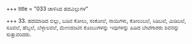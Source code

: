 +++
title = "033 ಚಾಳಿಸಿದ ಹದವಿಲ್ಲುಗಳ"

+++
33. ಹದಮಾಡಿದ ಬಿಲ್ಲು, ಬಡಿವ ಕೋಲು, ಸಂಕೋಲೆ, ನಾಯಿಗಳು, ಕೋಲುಬಲೆ, ಸಿಡಿಬಲೆ, ಮಿಡಿಬಲೆ, ಸೂವಲೆ, ಹೆಬ್ಬಲೆ, ಬೆಳ್ಳಾಲವಲೆ, ಮೇಣದಂಟಿನ ಕೊಂಬುಗಳನ್ನು ಇವುಗಳನ್ನು ಹಿಡಿದ ಬೇಟೆಗಾರರು ಶಿವನನ್ನು ಸುತ್ತುವರಿದರು.